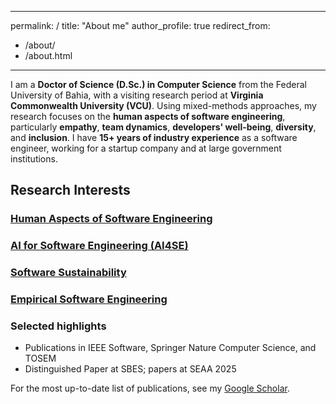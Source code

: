 
---
permalink: /
title: "About me"
author_profile: true
redirect_from: 
  - /about/
  - /about.html
---

I am a **Doctor of Science (D.Sc.) in Computer Science** from the Federal University of Bahia, with a visiting research period at **Virginia Commonwealth University (VCU)**. Using mixed-methods approaches, my research focuses on the **human aspects of software engineering**, particularly **empathy**, **team dynamics**, **developers' well-being**, **diversity**, and **inclusion**. I have **15+ years of industry experience** as a software engineer, working for a startup company and at large government institutions.

## Research Interests

<div class="research-grid">
  <a class="research-card human-aspects" href="/interests/human-aspects/">
    <div class="icon"><i class="fas fa-users"></i></div>
    <h3>Human Aspects of Software Engineering</h3>
  </a>

  <a class="research-card ai4se" href="/interests/ai4se/">
    <div class="icon"><i class="fas fa-brain"></i></div>
    <h3>AI for Software Engineering (AI4SE)</h3>
  </a>

  <a class="research-card software-sustainability" href="/interests/software-sustainability/">
    <div class="icon"><i class="fas fa-leaf"></i></div>
    <h3>Software Sustainability</h3>
  </a>

  <a class="research-card empirical-se" href="/interests/empirical-se/">
    <div class="icon"><i class="fas fa-chart-line"></i></div>
    <h3>Empirical Software Engineering</h3>
  </a>
</div>

### Selected highlights
- Publications in IEEE Software, Springer Nature Computer Science, and TOSEM
- Distinguished Paper at SBES; papers at SEAA 2025

For the most up-to-date list of publications, see my [Google Scholar](https://scholar.google.com/citations?user=kxhHAW4AAAAJ).
